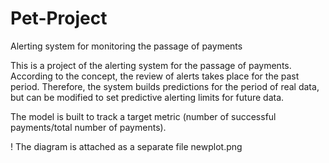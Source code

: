 # Pet-Project
Alerting system for monitoring the passage of payments

This is a project of the alerting system for the passage of payments. According to the concept, the review of alerts takes place for the past period. Therefore, the system builds predictions for the period of real data, but can be modified to set predictive alerting limits for future data.

The model is built to track a target metric (number of successful payments/total number of payments).

! The diagram is attached as a separate file newplot.png
